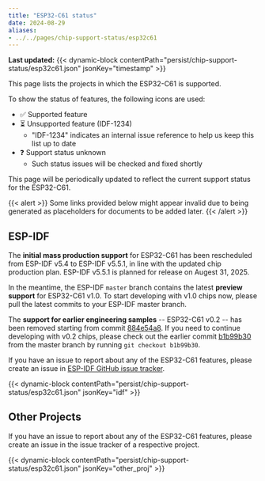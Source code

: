 ```yaml
---
title: "ESP32-C61 status"
date: 2024-08-29
aliases:
- ../../pages/chip-support-status/esp32c61
---
```


**Last updated:** {{< dynamic-block contentPath="persist/chip-support-status/esp32c61.json" jsonKey="timestamp" >}}

This page lists the projects in which the ESP32-C61 is supported.

To show the status of features, the following icons are used:

- :white_check_mark: Supported feature
- :hourglass_flowing_sand: Unsupported feature (IDF-1234)
  - \"IDF-1234\" indicates an internal issue reference to help us keep this list up to date
- :question: Support status unknown
  - Such status issues will be checked and fixed shortly

This page will be periodically updated to reflect the current support status for the ESP32-C61.

{{< alert >}}
  Some links provided below might appear invalid due to being generated as placeholders for documents to be added later.
{{< /alert >}}


## ESP-IDF

The **initial mass production support** for ESP32-C61 has been rescheduled from ESP-IDF v5.4 to ESP-IDF v5.5.1, in line with the updated chip production plan. ESP-IDF v5.5.1 is planned for release on Augest 31, 2025.

In the meantime, the ESP-IDF `master` branch contains the latest **preview support** for ESP32-C61 v1.0. To start developing with v1.0 chips now, please pull the latest commits to your ESP-IDF master branch.

The **support for earlier engineering samples** -- ESP32-C61 v0.2 -- has been removed starting from commit [884e54a8](https://github.com/espressif/esp-idf/commit/884e54a8dd97ce9ad2c2b5d6a6c0a744c641157e). If you need to continue developing with v0.2 chips, please check out the earlier commit [b1b99b30](https://github.com/espressif/esp-idf/commit/b1b99b30ef96011e2e72a6532e31ede05f73e55f) from the master branch by running `git checkout b1b99b30`.

If you have an issue to report about any of the ESP32-C61 features, please create an issue in [ESP-IDF GitHub issue tracker](https://github.com/espressif/esp-idf/issues).

{{< dynamic-block contentPath="persist/chip-support-status/esp32c61.json" jsonKey="idf" >}}


## Other Projects

If you have an issue to report about any of the ESP32-C61 features, please create an issue in the issue tracker of a respective project.

{{< dynamic-block contentPath="persist/chip-support-status/esp32c61.json" jsonKey="other_proj" >}}

